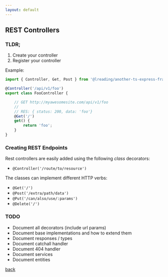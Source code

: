 ```yaml
---
layout: default
---
```


## REST Controllers

### TLDR;

1. Create your controller
2. Register your controller

Example:
```typescript
import { Controller, Get, Post } from '@lreading/another-ts-express-framework';

@Controller('/api/v1/foo')
export class FooController {

    // GET http://myawesomesite.com/api/v1/foo
    //
    // RES: { status: 200, data: 'foo'}
    @Get('/')
    get() {
        return 'foo';
    }
}

```

### Creating REST Endpoints
Rest controllers are easily added using the following _class_ decorators:
- `@Controller('/route/to/resource')`

The classes can implement different HTTP verbs:
- `@Get('/')`
- `@Post('/extra/path/data')`
- `@Put('/can/also/use/:params')`
- `@Delete('/')`



### TODO
- Document all decorators (include url params)
- Document base implementations and how to extend them
- Document responses / types
- Document catchall handler
- Document 404 handler
- Document services
- Document entities

[back](./)
